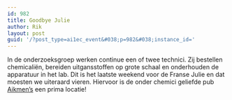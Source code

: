 ```yaml
---
id: 982
title: Goodbye Julie
author: Rik
layout: post
guid: '/?post_type=ai1ec_event&#038;p=982&#038;instance_id='
---
```

In de onderzoeksgroep werken continue een of twee technici. Zij bestellen chemicaliën, bereiden uitgansstoffen op grote schaal en onderhouden de apparatuur in het lab. Dit is het laatste weekend voor de Franse Julie en dat moesten we uiteraard vieren. Hiervoor is de onder chemici geliefde pub [Aikmen&#8217;s][1] een prima locatie!

 [1]: http://www.cellarbar.co.uk/